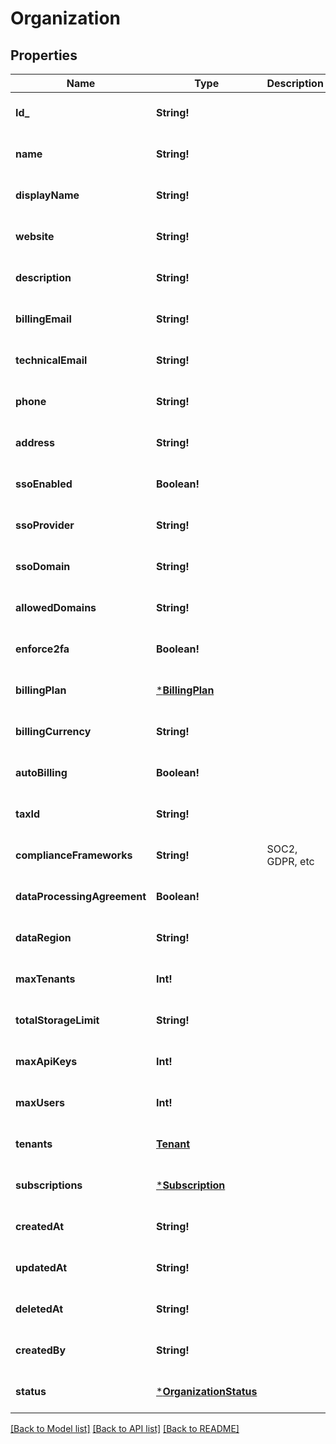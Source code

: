 # Organization

## Properties
Name | Type | Description | Notes
------------ | ------------- | ------------- | -------------
**Id_** | **String!** |  | [optional] [default to null]
**name** | **String!** |  | [optional] [default to null]
**displayName** | **String!** |  | [optional] [default to null]
**website** | **String!** |  | [optional] [default to null]
**description** | **String!** |  | [optional] [default to null]
**billingEmail** | **String!** |  | [optional] [default to null]
**technicalEmail** | **String!** |  | [optional] [default to null]
**phone** | **String!** |  | [optional] [default to null]
**address** | **String!** |  | [optional] [default to null]
**ssoEnabled** | **Boolean!** |  | [optional] [default to null]
**ssoProvider** | **String!** |  | [optional] [default to null]
**ssoDomain** | **String!** |  | [optional] [default to null]
**allowedDomains** | **String!** |  | [optional] [default to null]
**enforce2fa** | **Boolean!** |  | [optional] [default to null]
**billingPlan** | [***BillingPlan**](BillingPlan.md) |  | [optional] [default to null]
**billingCurrency** | **String!** |  | [optional] [default to null]
**autoBilling** | **Boolean!** |  | [optional] [default to null]
**taxId** | **String!** |  | [optional] [default to null]
**complianceFrameworks** | **String!** | SOC2, GDPR, etc | [optional] [default to null]
**dataProcessingAgreement** | **Boolean!** |  | [optional] [default to null]
**dataRegion** | **String!** |  | [optional] [default to null]
**maxTenants** | **Int!** |  | [optional] [default to null]
**totalStorageLimit** | **String!** |  | [optional] [default to null]
**maxApiKeys** | **Int!** |  | [optional] [default to null]
**maxUsers** | **Int!** |  | [optional] [default to null]
**tenants** | [**Tenant**](Tenant.md) |  | [optional] [default to null]
**subscriptions** | [***Subscription**](Subscription.md) |  | [optional] [default to null]
**createdAt** | **String!** |  | [optional] [default to null]
**updatedAt** | **String!** |  | [optional] [default to null]
**deletedAt** | **String!** |  | [optional] [default to null]
**createdBy** | **String!** |  | [optional] [default to null]
**status** | [***OrganizationStatus**](Organization.Status.md) |  | [optional] [default to null]

[[Back to Model list]](../README.md#documentation-for-models) [[Back to API list]](../README.md#documentation-for-api-endpoints) [[Back to README]](../README.md)


